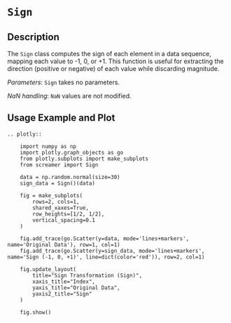 # `Sign`

## Description

The `Sign` class computes the sign of each element in a data sequence, mapping each value to -1, 0, or +1. This function is useful for extracting the direction (positive or negative) of each value while discarding magnitude.

*Parameters*: `Sign` takes no parameters.

*NaN handling*: `NaN` values are not modified.

## Usage Example and Plot

```{eval-rst}
.. plotly::

    import numpy as np
    import plotly.graph_objects as go
    from plotly.subplots import make_subplots
    from screamer import Sign

    data = np.random.normal(size=30)
    sign_data = Sign()(data)

    fig = make_subplots(
        rows=2, cols=1,
        shared_xaxes=True,
        row_heights=[1/2, 1/2],
        vertical_spacing=0.1
    )

    fig.add_trace(go.Scatter(y=data, mode='lines+markers', name='Original Data'), row=1, col=1)
    fig.add_trace(go.Scatter(y=sign_data, mode='lines+markers', name='Sign (-1, 0, +1)', line=dict(color='red')), row=2, col=1)

    fig.update_layout(
        title="Sign Transformation (Sign)",
        xaxis_title="Index",
        yaxis_title="Original Data",
        yaxis2_title="Sign"
    )

    fig.show()

```